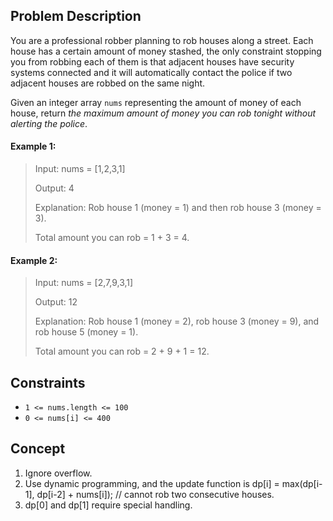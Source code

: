 ## Problem Description

You are a professional robber planning to rob houses along a street. Each house has a certain amount of money stashed, the only constraint stopping you from robbing each of them is that adjacent houses have security systems connected and it will automatically contact the police if two adjacent houses are robbed on the same night.

Given an integer array `nums` representing the amount of money of each house, return *the maximum amount of money you can rob tonight without alerting the police*.

#### Example 1:
> Input: nums = [1,2,3,1]
> 
> Output: 4
> 
> Explanation: Rob house 1 (money = 1) and then rob house 3 (money = 3).
> 
> Total amount you can rob = 1 + 3 = 4.

#### Example 2:
> Input: nums = [2,7,9,3,1]
> 
> Output: 12
> 
> Explanation: Rob house 1 (money = 2), rob house 3 (money = 9), and rob house 5 (money = 1).
> 
> Total amount you can rob = 2 + 9 + 1 = 12.

## Constraints

- `1 <= nums.length <= 100`
- `0 <= nums[i] <= 400`

## Concept
1. Ignore overflow.
2. Use dynamic programming, and the update function is dp[i] = max(dp[i-1], dp[i-2] + nums[i]); // cannot rob two consecutive houses.
3. dp[0] and dp[1] require special handling.
